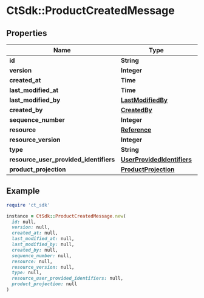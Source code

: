 # CtSdk::ProductCreatedMessage

## Properties

| Name | Type | Description | Notes |
| ---- | ---- | ----------- | ----- |
| **id** | **String** |  |  |
| **version** | **Integer** |  |  |
| **created_at** | **Time** |  |  |
| **last_modified_at** | **Time** |  |  |
| **last_modified_by** | [**LastModifiedBy**](LastModifiedBy.md) |  | [optional] |
| **created_by** | [**CreatedBy**](CreatedBy.md) |  | [optional] |
| **sequence_number** | **Integer** |  | [optional] |
| **resource** | [**Reference**](Reference.md) |  | [optional] |
| **resource_version** | **Integer** |  | [optional] |
| **type** | **String** |  | [optional] |
| **resource_user_provided_identifiers** | [**UserProvidedIdentifiers**](UserProvidedIdentifiers.md) |  | [optional] |
| **product_projection** | [**ProductProjection**](ProductProjection.md) |  | [optional] |

## Example

```ruby
require 'ct_sdk'

instance = CtSdk::ProductCreatedMessage.new(
  id: null,
  version: null,
  created_at: null,
  last_modified_at: null,
  last_modified_by: null,
  created_by: null,
  sequence_number: null,
  resource: null,
  resource_version: null,
  type: null,
  resource_user_provided_identifiers: null,
  product_projection: null
)
```

